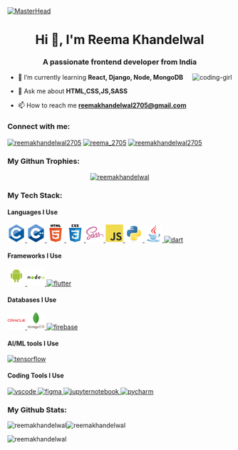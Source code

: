 [![MasterHead](https://1.bp.blogspot.com/-7A4WynwLsMw/XbBpCXG8fHI/AAAAAAAAMt4/uOa1bpLskYgrwGbllhSu2SDj_Mig8SXJQCLcBGAsYHQ/s1600/2000_600px.gif)](https://1.bp.blogspot.com/-7A4WynwLsMw/XbBpCXG8fHI/AAAAAAAAMt4/uOa1bpLskYgrwGbllhSu2SDj_Mig8SXJQCLcBGAsYHQ/s1600/2000_600px.gif)
<h1 align="center">Hi 👋, I'm Reema Khandelwal</h1>
<h3 align="center">A passionate frontend developer from India</h3>
<img src="https://media.tenor.com/AlUkiGkR2j8AAAAM/new-game-ahagon-umiko-programming.gif" alt="coding-girl"
    align="right">

- 🌱 I’m currently learning **React, Django, Node, MongoDB**

- 💬 Ask me about **HTML,CSS,JS,SASS**

- 📫 How to reach me **reemakhandelwal2705@gmail.com**

<h3 align="left">Connect with me:</h3>
<p align="left">
    <a href="https://instagram.com/reemakhandelwal2705" target="blank"><img align="center"
            src="https://raw.githubusercontent.com/rahuldkjain/github-profile-readme-generator/master/src/images/icons/Social/instagram.svg"
            alt="reemakhandelwal2705" height="30" width="40" /></a>
    <a href="https://www.codechef.com/users/reema_2705" target="blank"><img align="center"
            src="https://cdn.jsdelivr.net/npm/simple-icons@3.1.0/icons/codechef.svg" alt="reema_2705" height="30"
            width="40" /></a>
    <a href="https://codeforces.com/profile/reemakhandelwal2705" target="blank"><img align="center"
            src="https://raw.githubusercontent.com/rahuldkjain/github-profile-readme-generator/master/src/images/icons/Social/codeforces.svg"
            alt="reemakhandelwal2705" height="30" width="40" /></a>
</p>

<h3 align="left">My Githun Trophies:</h3>
<p align="center"> <a href="https://github.com/ryo-ma/github-profile-trophy"><img
    src="https://github-profile-trophy.vercel.app/?username=reemakhandelwal" alt="reemakhandelwal" /></a> </p>

<h3 align="left">My Tech Stack:</h3>
<h4 align="left">Languages I Use</h4>
<p align="left">
    <a href="https://www.cprogramming.com/" target="_blank" rel="noreferrer"> <img
            src="https://raw.githubusercontent.com/devicons/devicon/master/icons/c/c-original.svg" alt="c" width="40"
            height="40" /> </a>
    <a href="https://www.w3schools.com/cpp/" target="_blank" rel="noreferrer"> <img
            src="https://raw.githubusercontent.com/devicons/devicon/master/icons/cplusplus/cplusplus-original.svg"
            alt="cplusplus" width="40" height="40" /> </a>
    <a href="https://www.w3.org/html/" target="_blank" rel="noreferrer"> <img
            src="https://raw.githubusercontent.com/devicons/devicon/master/icons/html5/html5-original-wordmark.svg"
            alt="html5" width="40" height="40" /> </a>
    <a href="https://www.w3schools.com/css/" target="_blank" rel="noreferrer"> <img
            src="https://raw.githubusercontent.com/devicons/devicon/master/icons/css3/css3-original-wordmark.svg"
            alt="css3" width="40" height="40" /> </a>
    <a href="https://sass-lang.com" target="_blank" rel="noreferrer"> <img
            src="https://raw.githubusercontent.com/devicons/devicon/master/icons/sass/sass-original.svg" alt="sass"
            width="40" height="40" /> </a>
    <a href="https://developer.mozilla.org/en-US/docs/Web/JavaScript" target="_blank" rel="noreferrer"> <img
            src="https://raw.githubusercontent.com/devicons/devicon/master/icons/javascript/javascript-original.svg"
            alt="javascript" width="40" height="40" /> </a>
    <a href="https://www.python.org" target="_blank" rel="noreferrer"> <img
            src="https://raw.githubusercontent.com/devicons/devicon/master/icons/python/python-original.svg"
            alt="python" width="40" height="40" /> </a>
    <a href="https://www.java.com" target="_blank" rel="noreferrer">
        <img src="https://raw.githubusercontent.com/devicons/devicon/master/icons/java/java-original.svg" alt="java"
            width="40" height="40" /> </a>
    <a href="https://dart.dev" target="_blank" rel="noreferrer"> <img
            src="https://www.vectorlogo.zone/logos/dartlang/dartlang-icon.svg" alt="dart" width="40" height="40" /> </a>
</p>
<h4 align="left">Frameworks I Use</h4>
<p align="left">
    <a href="https://developer.android.com" target="_blank" rel="noreferrer"> <img
            src="https://raw.githubusercontent.com/devicons/devicon/master/icons/android/android-original-wordmark.svg"
            alt="android" width="40" height="40" /> </a>
    <a href="https://nodejs.org" target="_blank" rel="noreferrer">
        <img src="https://raw.githubusercontent.com/devicons/devicon/master/icons/nodejs/nodejs-original-wordmark.svg"
            alt="nodejs" width="40" height="40" /> </a>
    <a href="https://flutter.dev" target="_blank" rel="noreferrer"> <img
            src="https://www.vectorlogo.zone/logos/flutterio/flutterio-icon.svg" alt="flutter" width="40" height="40" />
    </a>
</p>
<h4 align="left">Databases I Use</h4>
<p align="left">
    <a href="https://www.oracle.com/" target="_blank" rel="noreferrer"> <img
            src="https://raw.githubusercontent.com/devicons/devicon/master/icons/oracle/oracle-original.svg"
            alt="oracle" width="40" height="40" /> </a>
    <a href="https://www.mongodb.com/" target="_blank" rel="noreferrer"> <img
            src="https://raw.githubusercontent.com/devicons/devicon/master/icons/mongodb/mongodb-original-wordmark.svg"
            alt="mongodb" width="40" height="40" /> </a>
    <a href="https://firebase.google.com/" target="_blank" rel="noreferrer"> <img
            src="https://www.vectorlogo.zone/logos/firebase/firebase-icon.svg" alt="firebase" width="40"
            height="40" /></a>
</p>
<h4 align="left">AI/ML tools I Use</h4>
<p align="left">
    <a href="https://www.tensorflow.org" target="_blank" rel="noreferrer"> <img
            src="https://www.vectorlogo.zone/logos/tensorflow/tensorflow-icon.svg" alt="tensorflow" width="40"
            height="40" /> </a>
</p>
<h4 align="left">Coding Tools I Use</h4>
<p align="left">
    <a href="https://code.visualstudio.com/" target="_blank" rel="noreferrer"> <img
            src="https://www.vectorlogo.zone/logos/visualstudio_code/visualstudio_code-icon.svg" alt="vscode" width="40"
            height="40" /> </a>
    <a href="https://www.figma.com/" target="_blank" rel="noreferrer"> <img
            src="https://www.vectorlogo.zone/logos/figma/figma-icon.svg" alt="figma" width="40" height="40" /> </a>
    <a href="https://jupyter.org/" target="_blank" rel="noreferrer"> <img
            src="https://www.vectorlogo.zone/logos/jupyter/jupyter-icon.svg" alt="jupyternotebook" width="40" height="40" /> </a>
            <a href="https://www.jetbrains.com/pycharm/" target="_blank" rel="noreferrer"> <img
                src="https://brandeps.com/logo-download/P/Pycharm-logo-vector-01.svg" alt="pycharm" width="40" height="40" /> </a>
</p>

<h3 align="left">My Github Stats:</h3>
<p><img align="left"
        src="https://github-readme-stats.vercel.app/api/top-langs?username=reemakhandelwal&show_icons=true&locale=en&layout=compact"
        alt="reemakhandelwal" /></p>

<p>&nbsp;<img align="left"
        src="https://github-readme-stats.vercel.app/api?username=reemakhandelwal&show_icons=true&locale=en"
        alt="reemakhandelwal" /></p>

<p><img align="left" src="https://github-readme-streak-stats.herokuapp.com/?user=reemakhandelwal&"
        alt="reemakhandelwal" /></p>
